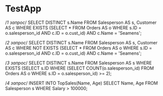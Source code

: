 # TestApp
/*1 запрос*/
SELECT DISTINCT s.Name
  FROM Salesperson AS s, Customer AS c
 WHERE 
   EXISTS 
     (SELECT * 
        FROM Orders AS o 
       WHERE s.ID = o.salesperson_id 
	 AND c.ID = o.cust_id)
   AND c.Name = 'Seamens';
 
 /*2 запрос*/
SELECT DISTINCT s.Name
  FROM Salesperson AS s, Customer AS c
 WHERE 
   NOT EXISTS 
     (SELECT * 
	FROM Orders AS o 
       WHERE s.ID = o.salesperson_id 
         AND c.ID = o.cust_id)
   AND c.Name = 'Seamens';
     
/*3 запрос*/
SELECT DISTINCT s.Name
  FROM Salesperson AS s 
 WHERE 
   EXISTS
     (SELECT s.ID
       WHERE 
         (SELECT COUNT(o.salesperson_id)
            FROM Orders AS o 
           WHERE s.ID = o.salesperson_id) >= 2);

/*4 запрос*/
INSERT INTO TopSales(Name, Age)
SELECT Name, Age
  FROM Salesperson s
 WHERE Salary > 100000;

